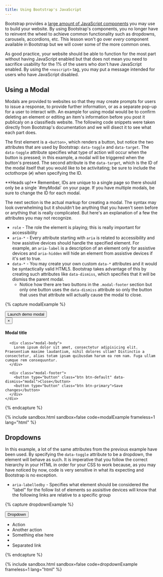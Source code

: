 ```yaml
---
title: Using Bootstrap's JavaScript
---
```


Bootstrap provides a [large amount of JavaScript components](http://getbootstrap.com/javascript/) you may use to build your website. By using Bootstrap's components, you no longer have to reinvent the wheel to achieve common functionality such as dropdowns, carousels, accordions, etc. This lesson won't go over *every* component available in Bootstrap but we will cover some of the more common ones.

As good practice, your website should be able to function for the most part without having JavaScript enabled but that does not mean you need to sacrifice usability for the 1% of the users who don't have JavaScript enabled. By using the `<noscript>` tag, you may put a message intended for users who have JavaScript disabled.

## Using a Modal

Modals are provided to websites so that they may create prompts for users to issue a response, to provide further information, or as a separate pop-up for a user to interact with. An example for using modal would be to confirm deleting an element or editing an item's information before you post it publicaly on a classifieds website. The following code snippets were taken directly from Bootstrap's documentation and we will disect it to see what each part does.

The first element is a `<button>`, which renders a button, but notice the two attributes that are used by Bootstrap: `data-toggle` and `data-target`. The `data-toggle` attribute specifies what type of action will occur when the button is pressed; in this example, a modal will be triggered when the button's pressed. The second attribute is the `data-target`, which is the ID of the modal itself that you would like to be activitating; be sure to include the octothorpe (`#`) when specifying the ID.

<div class="alert alert-warning"><span markdown="1">**Heads up!** Remember, IDs are unique to a single page so there should only be a single `#myModal` on your page. If you have multiple modals, be sure to change the ID for each modal.</span></div>

The next section is the actual markup for creating a modal. The syntax may look overwhelming but it shouldn't be anything that you haven't seen before or anything that is really complicated. But here's an explanation of a few the attributes you may not recognize.

- `role` - The role the element is playing; this is really important for accessibility
- `aria-*` - Every attribute starting with `aria` is related to accessibility and how assistive devices should handle the specified element. For example, an `aria-label` is a description of an element only for assistive devices and `aria-hidden` will hide an element from assistive devices if it's set to true.
- `data-*` - You may create your own custom `data-*` attributes and it would be syntactically valid HTML5. Bootstrap takes advantage of this by creating such attributes like `data-dismiss`, which specifies that it will be dismiss the parent modal.
    - Notice how there are two buttons in the `.modal-footer` section but only one button uses the `data-dismiss` attribute so only the button that uses that attribute will actually cause the modal to close.

{% capture modalExample %}
<!-- Button trigger modal -->
<button type="button" class="btn btn-primary" data-toggle="modal" data-target="#myModal">
  Launch demo modal
</button>

<!-- Modal -->
<div class="modal fade" id="myModal" tabindex="-1" role="dialog" aria-labelledby="myModalLabel">
  <div class="modal-dialog" role="document">
    <div class="modal-content">
      <div class="modal-header">
        <button type="button" class="close" data-dismiss="modal" aria-label="Close"><span aria-hidden="true">&times;</span></button>
        <h4 class="modal-title" id="myModalLabel">Modal title</h4>
      </div>

      <div class="modal-body">
        Lorem ipsum dolor sit amet, consectetur adipisicing elit. Praesentium maxime laudantium, nihil dolores ullam? Distinctio a consectetur, alias totam ipsam quibusdam harum ea rem nam. Fuga ullam cumque rem consequuntur.
      </div>

      <div class="modal-footer">
        <button type="button" class="btn btn-default" data-dismiss="modal">Close</button>
        <button type="button" class="btn btn-primary">Save changes</button>
      </div>
    </div>
  </div>
</div>
{% endcapture %}

{% include sandbox.html sandbox=false code=modalExample frameless=1 lang="html" %}

## Dropdowns

In this example, a lot of the same attributes from the previous example have been used. By specifying the `data-toggle` attribute to be a dropdown, the element will behave as such. It is imperative that you follow the correct hierarchy in your HTML in order for your CSS to work because, as you may have noticed by now, code is very sensitive in what its expecting and Bootstrap is no exception.

- `aria-labelledby` - Specifies what element should be considered the "label" for the follow list of elements so assisitive devices will know that the following links are relative to a specific group

{% capture dropdownExample %}
<div class="dropdown">
  <button class="btn btn-default dropdown-toggle" type="button" id="dropdownMenu1" data-toggle="dropdown" aria-haspopup="true" aria-expanded="true">
    Dropdown
    <span class="caret"></span>
  </button>
  <ul class="dropdown-menu" aria-labelledby="dropdownMenu1">
    <li><a>Action</a></li>
    <li><a>Another action</a></li>
    <li><a>Something else here</a></li>
    <li role="separator" class="divider"></li>
    <li><a>Separated link</a></li>
  </ul>
</div>
{% endcapture %}

{% include sandbox.html sandbox=false code=dropdownExample frameless=1 lang="html" %}